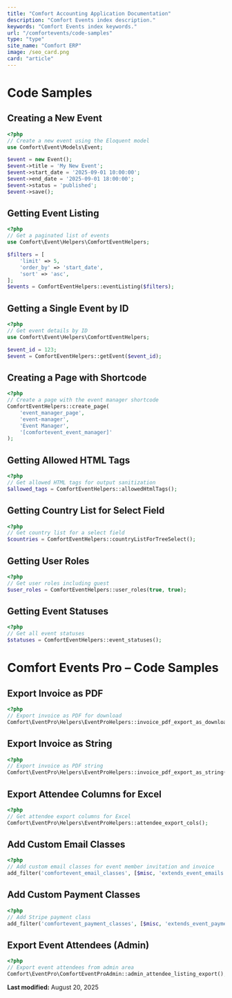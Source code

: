 ```yaml
---
title: "Comfort Accounting Application Documentation"
description: "Comfort Events index description."
keywords: "Comfort Events index keywords."
url: "/comfortevents/code-samples"
type: "type"
site_name: "Comfort ERP"
image: /seo_card.png
card: "article"
---
```

# Code Samples

## Creating a New Event
```php
<?php
// Create a new event using the Eloquent model
use Comfort\Event\Models\Event;

$event = new Event();
$event->title = 'My New Event';
$event->start_date = '2025-09-01 10:00:00';
$event->end_date = '2025-09-01 18:00:00';
$event->status = 'published';
$event->save();
```
## Getting Event Listing
```php
<?php
// Get a paginated list of events
use Comfort\Event\Helpers\ComfortEventHelpers;

$filters = [
    'limit' => 5,
    'order_by' => 'start_date',
    'sort' => 'asc',
];
$events = ComfortEventHelpers::eventListing($filters);
```
## Getting a Single Event by ID
```php
<?php
// Get event details by ID
use Comfort\Event\Helpers\ComfortEventHelpers;

$event_id = 123;
$event = ComfortEventHelpers::getEvent($event_id);
```
## Creating a Page with Shortcode
```php
<?php
// Create a page with the event manager shortcode
ComfortEventHelpers::create_page(
    'event_manager_page',
    'event-manager',
    'Event Manager',
    '[comfortevent_event_manager]'
);
```
## Getting Allowed HTML Tags
```php
<?php
// Get allowed HTML tags for output sanitization
$allowed_tags = ComfortEventHelpers::allowedHtmlTags();
```
## Getting Country List for Select Field
```php
<?php
// Get country list for a select field
$countries = ComfortEventHelpers::countryListForTreeSelect();
```
## Getting User Roles
```php
<?php
// Get user roles including guest
$user_roles = ComfortEventHelpers::user_roles(true, true);
```
## Getting Event Statuses
```php
<?php
// Get all event statuses
$statuses = ComfortEventHelpers::event_statuses();
```

# Comfort Events Pro – Code Samples

## Export Invoice as PDF
```php
<?php
// Export invoice as PDF for download
Comfort\EventPro\Helpers\EventProHelpers::invoice_pdf_export_as_download($exportData);
```
## Export Invoice as String
```php
<?php
// Export invoice as PDF string
Comfort\EventPro\Helpers\EventProHelpers::invoice_pdf_export_as_string($exportData);
```
## Export Attendee Columns for Excel
```php
<?php
// Get attendee export columns for Excel
Comfort\EventPro\Helpers\EventProHelpers::attendee_export_cols();
```
## Add Custom Email Classes
```php
<?php
// Add custom email classes for event member invitation and invoice
add_filter('comfortevent_email_classes', [$misc, 'extends_event_emails']);
```
## Add Custom Payment Classes
```php
<?php
// Add Stripe payment class
add_filter('comfortevent_payment_classes', [$misc, 'extends_event_payments']);
```
## Export Event Attendees (Admin)
```php
<?php
// Export event attendees from admin area
Comfort\EventPro\ComfortEventProAdmin::admin_attendee_listing_export();
```

**Last modified:** August 20, 2025